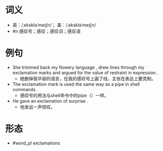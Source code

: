 # 词义
- 英：/ˌekskləˈmeɪʃn/； 美：/ˌekskləˈmeɪʃn/
- #n 感叹号；感叹；感叹词；感叹语
# 例句
- She trimmed back my flowery language , drew lines through my exclamation marks and argued for the value of restraint in expression .
	- 她删掉我华丽的语言，在我的感叹号上画了线，主张在表达上要克制。
- The exclamation mark is used the same way as a pipe in shell commands .
	- 感叹号的用法与shell命令中的pipe（）一样。
- He gave an exclamation of surprise .
	- 他发出一声惊叹。
# 形态
- #word_pl exclamations
